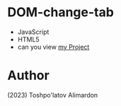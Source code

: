 # DOM-change-tab
- JavaScript 
- HTML5
- can you view [my Project](https://toshpulatovalimardon.github.io/change-tab/)
# Author 
(2023) Toshpo'latov Alimardon

